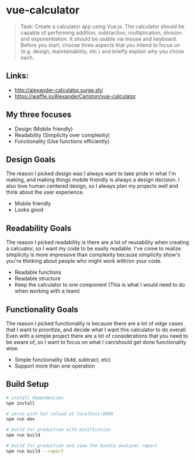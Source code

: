 # vue-calculator

> Task: Create a calculator app using Vue.js. The calculator should be capable of performing addition, subtraction, multiplication, division and exponentiation. It should be usable via mouse and keyboard. Before you start, choose three aspects that you intend to focus on (e.g. design, maintainability, etc.) and briefly explain why you chose each.
## Links:
* http://alexander-calculator.surge.sh/
* https://waffle.io/AlexanderCarlston/vue-calculator


## My three focuses
* Design (Mobile friendly)
* Readability (Simplicity over complexity)
* Functionality (Use functions efficiently)

## Design Goals
The reason I picked design was I always want to take pride in what I'm making, and making things mobile friendly is always a design decision. I also love human centered design, so I always plan my projects well and think about the user experience.
* Mobile friendly
* Looks good

## Readability Goals
The reason I picked readability is there are a lot of reusability when creating a calcuator, so I want my code to be easily readable. I've come to realize simplicity is more impressive than complexity because simplicity show's you're thinking about people who might work with/on your code. 

* Readable functions
* Readable structure
* Keep the calculator to one component (This is what I would need to do when working with a team)

## Functionality Goals
The reason I picked functionality is because there are a lot of edge cases that I want to prioritize, and decide what I want this calculator to do overall. Even with a simple project there are a lot of considerations that you need to be aware of, so I want to focus on what I can/should get done functionality wise.
* Simple functionality (Add, subtract, etc)
* Support more than one operation


## Build Setup

``` bash
# install dependencies
npm install

# serve with hot reload at localhost:8080
npm run dev

# build for production with minification
npm run build

# build for production and view the bundle analyzer report
npm run build --report
```
